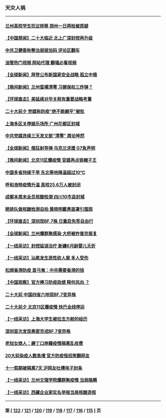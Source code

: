 ### 天灾人祸
---
#### [兰州高校学生抗议转移 郑州一日两检被质疑](../../pages/ncid280/n13844287.md?10140045) 
#### [【中国禁闻】二十大临近 北上广深封控再升级](../../pages/ncid280/n13844488.md?10140045) 
#### [中共卫健委称整治层层加码 评论区翻车](../../pages/ncid280/n13844481.md?10140045) 
#### [油管热门视频 网站代理 翻墙必看视频](http://209.222.30.114:81/youtube.html?10140045)
#### [【全球新闻】拜登公布新国家安全战略 孤立中俄](../../pages/ncid280/n13844471.md?10140045) 
#### [【晚间新闻】兰州蛮横清零 习握保权三炸弹？](../../pages/ncid280/n13844470.md?10140045) 
#### [【环球直击】美延续对华关税有重要战略考量](../../pages/ncid280/n13843995.md?10140045) 
#### [二十大前夕 党媒称防疫“绝不能躺平”被批](../../pages/ncid280/n13843331.md?10140045) 
#### [上海多区关停娱乐场所 广州花都区封城](../../pages/ncid280/n13844165.md?10140045) 
#### [中共党媒连续三天发文挺“清零” 舆论哗然](../../pages/ncid280/n13843972.md?10140045) 
#### [【全球新闻】俄狂射导弹 乌克兰求援 G7急声明](../../pages/ncid280/n13843789.md?10140045) 
#### [【晚间新闻】北京11区爆疫情 官媒再点铁帽子王](../../pages/ncid280/n13843769.md?10140045) 
#### [中国多省持续干旱 东北等地降温超过10℃](../../pages/ncid280/n13843703.md?10140045) 
#### [呼和浩特疫情升温 高校25.6万人被封闭](../../pages/ncid280/n13843775.md?10140045) 
#### [成都本周末全员核酸检测 四川10市县封城](../../pages/ncid280/n13843691.md?10140045) 
#### [晒排队做核酸检测自拍 黄晓明戴黑面罩引围观](../../pages/ncid280/n13843316.md?10140045) 
#### [【环球直击】深圳现BF.7株 日重启免签自由行](../../pages/ncid280/n13843332.md?10140045) 
#### [【全球新闻】兰州爆群聚感染 大桥被炸普京报复](../../pages/ncid280/n13843308.md?10140045) 
#### [【一线采访】封控延误治疗 新疆6月龄婴儿夭折](../../pages/ncid280/n13843154.md?10140045) 
#### [【一线采访】汕尾发生恶性砍人案 多人受伤](../../pages/ncid280/n13843023.md?10140045) 
#### [松绑香港防疫 袁弓夷：中共需要香港的钱](../../pages/ncid280/n13842926.md?10140045) 
#### [【中国观察】官方捧习防疫政绩 释何风向 ？](../../pages/ncid280/n13843166.md?10140045) 
#### [二十大前 中国四省六地现BF.7变异株](../../pages/ncid280/n13843074.md?10140045) 
#### [二十大前夕 北京11区爆疫情 快巴全线停运](../../pages/ncid280/n13842975.md?10140045) 
#### [【一线采访】上海大学生被拉去方舱的经历](../../pages/ncid280/n13842987.md?10140045) 
#### [深圳首次发现奥密克戎BF.7变异株](../../pages/ncid280/n13842908.md?10140045) 
#### [老挝女商人：磨丁口岸藉疫情隔离乱收费](../../pages/ncid280/n13842826.md?10140045) 
#### [20大前染疫人数急增 官方防疫怪招笑翻网友](../../pages/ncid280/n13842500.md?10140045) 
#### [十一假期被隔离7天 沪网友吐槽电子封条](../../pages/ncid280/n13842599.md?10140045) 
#### [【一线采访】兰州文理学院爆群聚疫情 当局隐瞒](../../pages/ncid280/n13842300.md?10140045) 
#### [【一线采访】西藏企业家实名举报当局核酸造假](../../pages/ncid280/n13842365.md?10140045) 

---
#### 第 [ [122](./122.md?10140045) / [121](./121.md?10140045) / [120](./120.md?10140045) / [119](./119.md?10140045) / [118](./118.md?10140045) / [117](./117.md?10140045) / [116](./116.md?10140045) / [115](./115.md?10140045) ] 页
